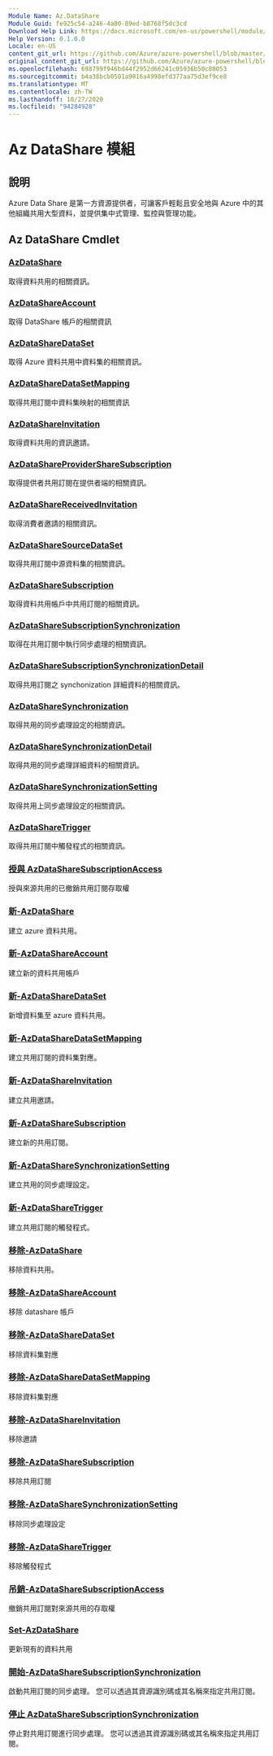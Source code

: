 ```yaml
---
Module Name: Az.DataShare
Module Guid: fe925c54-a246-4a80-89ed-b8768f5dc3cd
Download Help Link: https://docs.microsoft.com/en-us/powershell/module/az.datashare
Help Version: 0.1.0.0
Locale: en-US
content_git_url: https://github.com/Azure/azure-powershell/blob/master/src/DataShare/DataShare/help/Az.DataShare.md
original_content_git_url: https://github.com/Azure/azure-powershell/blob/master/src/DataShare/DataShare/help/Az.DataShare.md
ms.openlocfilehash: 698799f946bd44f2952d66241c05936b50c80053
ms.sourcegitcommit: b4a38bcb0501a9016a4998efd377aa75d3ef9ce8
ms.translationtype: MT
ms.contentlocale: zh-TW
ms.lasthandoff: 10/27/2020
ms.locfileid: "94284928"
---
```

# Az DataShare 模組
## 說明
Azure Data Share 是第一方資源提供者，可讓客戶輕鬆且安全地與 Azure 中的其他組織共用大型資料，並提供集中式管理、監控與管理功能。

## Az DataShare Cmdlet
### [AzDataShare](Get-AzDataShare.md)
取得資料共用的相關資訊。

### [AzDataShareAccount](Get-AzDataShareAccount.md)
取得 DataShare 帳戶的相關資訊

### [AzDataShareDataSet](Get-AzDataShareDataSet.md)
取得 Azure 資料共用中資料集的相關資訊。

### [AzDataShareDataSetMapping](Get-AzDataShareDataSetMapping.md)
取得共用訂閱中資料集映射的相關資訊

### [AzDataShareInvitation](Get-AzDataShareInvitation.md)
取得資料共用的資訊邀請。

### [AzDataShareProviderShareSubscription](Get-AzDataShareProviderShareSubscription.md)
取得提供者共用訂閱在提供者端的相關資訊。

### [AzDataShareReceivedInvitation](Get-AzDataShareReceivedInvitation.md)
取得消費者邀請的相關資訊。

### [AzDataShareSourceDataSet](Get-AzDataShareSourceDataSet.md)
取得共用訂閱中源資料集的相關資訊。

### [AzDataShareSubscription](Get-AzDataShareSubscription.md)
取得資料共用帳戶中共用訂閱的相關資訊。

### [AzDataShareSubscriptionSynchronization](Get-AzDataShareSubscriptionSynchronization.md)
取得在共用訂閱中執行同步處理的相關資訊。

### [AzDataShareSubscriptionSynchronizationDetail](Get-AzDataShareSubscriptionSynchronizationDetail.md)
取得共用訂閱之 synchonization 詳細資料的相關資訊。

### [AzDataShareSynchronization](Get-AzDataShareSynchronization.md)
取得共用的同步處理設定的相關資訊。

### [AzDataShareSynchronizationDetail](Get-AzDataShareSynchronizationDetail.md)
取得共用的同步處理詳細資料的相關資訊。

### [AzDataShareSynchronizationSetting](Get-AzDataShareSynchronizationSetting.md)
取得共用上同步處理設定的相關資訊。

### [AzDataShareTrigger](Get-AzDataShareTrigger.md)
取得共用訂閱中觸發程式的相關資訊。

### [授與 AzDataShareSubscriptionAccess](Grant-AzDataShareSubscriptionAccess.md)
授與來源共用的已撤銷共用訂閱存取權

### [新-AzDataShare](New-AzDataShare.md)
建立 azure 資料共用。

### [新-AzDataShareAccount](New-AzDataShareAccount.md)
建立新的資料共用帳戶

### [新-AzDataShareDataSet](New-AzDataShareDataSet.md)
新增資料集至 azure 資料共用。

### [新-AzDataShareDataSetMapping](New-AzDataShareDataSetMapping.md)
建立共用訂閱的資料集對應。

### [新-AzDataShareInvitation](New-AzDataShareInvitation.md)
建立共用邀請。

### [新-AzDataShareSubscription](New-AzDataShareSubscription.md)
建立新的共用訂閱。

### [新-AzDataShareSynchronizationSetting](New-AzDataShareSynchronizationSetting.md)
建立共用的同步處理設定。

### [新-AzDataShareTrigger](New-AzDataShareTrigger.md)
建立共用訂閱的觸發程式。

### [移除-AzDataShare](Remove-AzDataShare.md)
移除資料共用。

### [移除-AzDataShareAccount](Remove-AzDataShareAccount.md)
移除 datashare 帳戶

### [移除-AzDataShareDataSet](Remove-AzDataShareDataSet.md)
移除資料集對應

### [移除-AzDataShareDataSetMapping](Remove-AzDataShareDataSetMapping.md)
移除資料集對應

### [移除-AzDataShareInvitation](Remove-AzDataShareInvitation.md)
移除邀請

### [移除-AzDataShareSubscription](Remove-AzDataShareSubscription.md)
移除共用訂閱

### [移除-AzDataShareSynchronizationSetting](Remove-AzDataShareSynchronizationSetting.md)
移除同步處理設定

### [移除-AzDataShareTrigger](Remove-AzDataShareTrigger.md)
移除觸發程式

### [吊銷-AzDataShareSubscriptionAccess](Revoke-AzDataShareSubscriptionAccess.md)
撤銷共用訂閱對來源共用的存取權

### [Set-AzDataShare](Set-AzDataShare.md)
更新現有的資料共用

### [開始-AzDataShareSubscriptionSynchronization](Start-AzDataShareSubscriptionSynchronization.md)
啟動共用訂閱的同步處理。 您可以透過其資源識別碼或其名稱來指定共用訂閱。

### [停止 AzDataShareSubscriptionSynchronization](Stop-AzDataShareSubscriptionSynchronization.md)
停止對共用訂閱進行同步處理。 您可以透過其資源識別碼或其名稱來指定共用訂閱。

